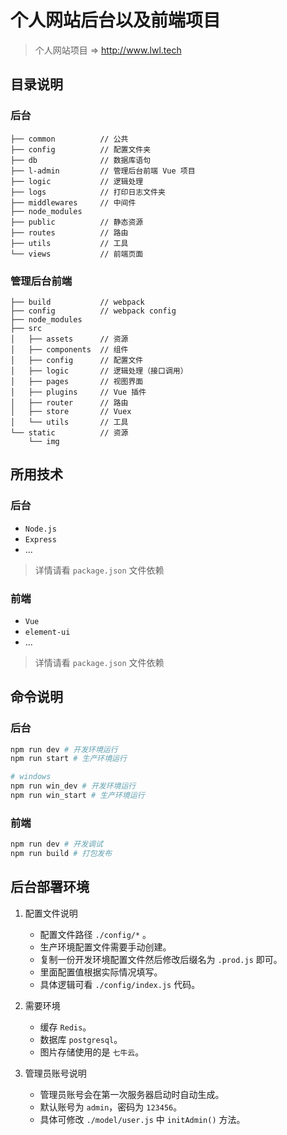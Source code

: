 # 个人网站后台以及前端项目
> 个人网站项目 => http://www.lwl.tech

## 目录说明
### 后台
```text
├── common          // 公共
├── config          // 配置文件夹
├── db              // 数据库语句
├── l-admin         // 管理后台前端 Vue 项目
├── logic           // 逻辑处理
├── logs            // 打印日志文件夹
├── middlewares     // 中间件
├── node_modules
├── public          // 静态资源
├── routes          // 路由
├── utils           // 工具
└── views           // 前端页面
```
### 管理后台前端
```text
├── build           // webpack
├── config          // webpack config
├── node_modules
├── src
│   ├── assets      // 资源
│   ├── components  // 组件
│   ├── config      // 配置文件
│   ├── logic       // 逻辑处理（接口调用）
│   ├── pages       // 视图界面
│   ├── plugins     // Vue 插件
│   ├── router      // 路由
│   ├── store       // Vuex
│   └── utils       // 工具
└── static          // 资源
    └── img
```
## 所用技术
### 后台
- `Node.js`
- `Express`
- ...
> 详情请看 `package.json` 文件依赖

### 前端
- `Vue`
- `element-ui`
- ...
> 详情请看 `package.json` 文件依赖

## 命令说明
### 后台
```bash
npm run dev # 开发环境运行
npm run start # 生产环境运行

# windows
npm run win_dev # 开发环境运行
npm run win_start # 生产环境运行
```

### 前端
```bash
npm run dev # 开发调试
npm run build # 打包发布
```

## 后台部署环境
1. 配置文件说明
    - 配置文件路径 `./config/*` 。
    - 生产环境配置文件需要手动创建。
    - 复制一份开发环境配置文件然后修改后缀名为 `.prod.js` 即可。
    - 里面配置值根据实际情况填写。
    - 具体逻辑可看 `./config/index.js` 代码。
2. 需要环境
    - 缓存 `Redis`。
    - 数据库 `postgresql`。
    - 图片存储使用的是 `七牛云`。

3. 管理员账号说明
    - 管理员账号会在第一次服务器启动时自动生成。
    - 默认账号为 `admin`，密码为 `123456`。
    - 具体可修改 `./model/user.js` 中 `initAdmin()` 方法。
